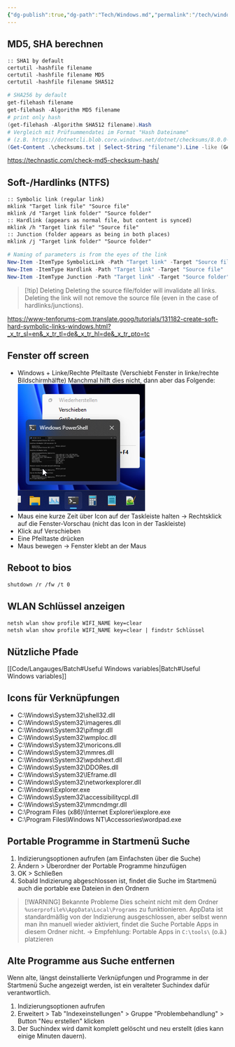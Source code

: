 ```yaml
---
{"dg-publish":true,"dg-path":"Tech/Windows.md","permalink":"/tech/windows/","tags":["knowledge-base","german"],"created":"2025-04-26T13:30:21.494+02:00","updated":"2025-05-24T12:58:41.301+02:00"}
---
```


## MD5, SHA berechnen
```batch
:: SHA1 by default
certutil -hashfile filename
certutil -hashfile filename MD5
certutil -hashfile filename SHA512
```
```powershell
# SHA256 by default
get-filehash filename
get-filehash -Algorithm MD5 filename
# print only hash
(get-filehash -Algorithm SHA512 filename).Hash
# Vergleich mit Prüfsummendatei im Format "Hash Dateiname"
# (z.B. https://dotnetcli.blob.core.windows.net/dotnet/checksums/8.0.0-sha.txt)
(Get-Content .\checksums.txt | Select-String "filename").Line -like (Get-FileHash .\filename -Algorithm SHA512).Hash + "*"
```
https://technastic.com/check-md5-checksum-hash/
## Soft-/Hardlinks (NTFS)
```batch
:: Symbolic link (regular link)
mklink "Target link file" "Source file"
mklink /d "Target link folder" "Source folder"
:: Hardlink (appears as normal file, but content is synced)
mklink /h "Target link file" "Source file"
:: Junction (folder appears as being in both places)
mklink /j "Target link folder" "Source folder"
```
```powershell
# Naming of parameters is from the eyes of the link
New-Item -ItemType SymbolicLink -Path "Target link" -Target "Source file/folder"
New-Item -ItemType Hardlink -Path "Target link" -Target "Source file"
New-Item -ItemType Junction -Path "Target link" -Target "Source folder"
```

> [!tip] Deleting
> Deleting the source file/folder will invalidate all links. Deleting the link will not remove the source file (even in the case of hardlinks/junctions).

https://www-tenforums-com.translate.goog/tutorials/131182-create-soft-hard-symbolic-links-windows.html?_x_tr_sl=en&_x_tr_tl=de&_x_tr_hl=de&_x_tr_pto=tc
## Fenster off screen
- Windows + Linke/Rechte Pfeiltaste (Verschiebt Fenster in linke/rechte Bildschirmhälfte)
Manchmal hilft dies nicht, dann aber das Folgende:
![Pasted image 20240405092616.png](/img/user/_attachments/Pasted%20image%2020240405092616.png)
- Maus eine kurze Zeit über Icon auf der Taskleiste halten -> Rechtsklick auf die Fenster-Vorschau (nicht das Icon in der Taskleiste)
- Klick auf Verschieben
- Eine Pfeiltaste drücken
- Maus bewegen -> Fenster klebt an der Maus
## Reboot to bios
```
shutdown /r /fw /t 0
```
## WLAN Schlüssel anzeigen
```batch
netsh wlan show profile WIFI_NAME key=clear
netsh wlan show profile WIFI_NAME key=clear | findstr Schlüssel
```
## Nützliche Pfade
[[Code/Langauges/Batch#Useful Windows variables\|Batch#Useful Windows variables]]
## Icons für Verknüpfungen
- C:\Windows\System32\shell32.dll
- C:\Windows\System32\imageres.dll
- C:\Windows\System32\pifmgr.dll
- C:\Windows\System32\wmploc.dll
- C:\Windows\System32\moricons.dll
- C:\Windows\System32\mmres.dll
- C:\Windows\System32\wpdshext.dll
- C:\Windows\System32\DDORes.dll
- C:\Windows\System32\IEframe.dll
- C:\Windows\System32\networkexplorer.dll
- C:\Windows\Explorer.exe
- C:\Windows\System32\accessibilitycpl.dll
- C:\Windows\System32\mmcndmgr.dll
- C:\Program Files (x86)\Internet Explorer\iexplore.exe
- C:\Program Files\Windows NT\Accessories\wordpad.exe
## Portable Programme in Startmenü Suche
1. Indizierungsoptionen aufrufen (am Einfachsten über die Suche)
2. Ändern > Überordner der Portable Programme hinzufügen
3. OK > Schließen
4. Sobald Indizierung abgeschlossen ist, findet die Suche im Startmenü auch die portable exe Dateien in den Ordnern

> [!WARNING] Bekannte Probleme
> Dies scheint nicht mit dem Ordner `%userprofile%\AppData\Local\Programs` zu funktionieren. AppData ist standardmäßig von der Indizierung ausgeschlossen, aber selbst wenn man ihn manuell wieder aktiviert, findet die Suche Portable Apps in diesem Ordner nicht.
> -> Empfehlung: Portable Apps in `C:\tools\` (o.ä.) platzieren
## Alte Programme aus Suche entfernen
Wenn alte, längst deinstallierte Verknüpfungen und Programme in der Startmenü Suche angezeigt werden, ist ein veralteter Suchindex dafür verantwortlich.
1. Indizierungsoptionen aufrufen
2. Erweitert > Tab "Indexeinstellungen" > Gruppe "Problembehandlung" > Button "Neu erstellen" klicken
3. Der Suchindex wird damit komplett gelöscht und neu erstellt (dies kann einige Minuten dauern).